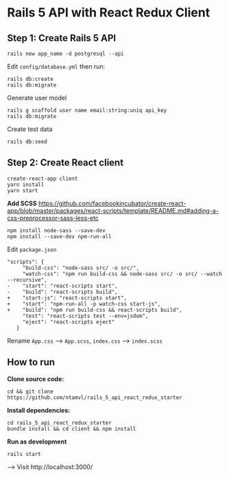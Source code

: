 # Rails 5 API with React Redux Client

## Step 1: Create Rails 5 API
```
rails new app_name -d postgresql --api
```

Edit `config/database.yml` then run:
```
rails db:create
rails db:migrate
```

Generate user model
```
rails g scaffold user name email:string:uniq api_key
rails db:migrate
```

Create test data
```
rails db:seed
```

## Step 2: Create React client
```
create-react-app client
yarn install
yarn start
```

**Add SCSS**
https://github.com/facebookincubator/create-react-app/blob/master/packages/react-scripts/template/README.md#adding-a-css-preprocessor-sass-less-etc

```
npm install node-sass --save-dev
npm install --save-dev npm-run-all
```

Edit `package.json`
```
"scripts": {
     "build-css": "node-sass src/ -o src/",
     "watch-css": "npm run build-css && node-sass src/ -o src/ --watch --recursive",
-    "start": "react-scripts start",
-    "build": "react-scripts build",
+    "start-js": "react-scripts start",
+    "start": "npm-run-all -p watch-css start-js",
+    "build": "npm run build-css && react-scripts build",
     "test": "react-scripts test --env=jsdom",
     "eject": "react-scripts eject"
   }
```

Rename `App.css` --> `App.scss`, `index.css` --> `index.scss`

## How to run
**Clone source code:**

```
cd && git clone https://github.com/ntamvl/rails_5_api_react_redux_starter
```

**Install dependencies:**
```
cd rails_5_api_react_redux_starter
bundle install && cd client && npm install
```

**Run as development**
```
rails start
```

--> Visit http://localhost:3000/


